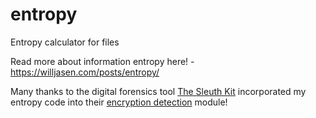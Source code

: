 entropy
=======

Entropy calculator for files

Read more about information entropy here! - https://willjasen.com/posts/entropy/

 Many thanks to the digital forensics tool [The Sleuth Kit](https://www.sleuthkit.org/) incorporated my entropy code into their [encryption detection](https://www.sleuthkit.org/autopsy/docs/api-docs/4.9.0/_encryption_detection_tools_8java_source.html) module!
